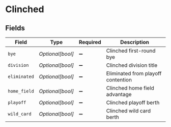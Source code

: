 # Clinched


## Fields

| Field                              | Type                               | Required                           | Description                        |
| ---------------------------------- | ---------------------------------- | ---------------------------------- | ---------------------------------- |
| `bye`                              | *Optional[bool]*                   | :heavy_minus_sign:                 | Clinched first-round bye           |
| `division`                         | *Optional[bool]*                   | :heavy_minus_sign:                 | Clinched division title            |
| `eliminated`                       | *Optional[bool]*                   | :heavy_minus_sign:                 | Eliminated from playoff contention |
| `home_field`                       | *Optional[bool]*                   | :heavy_minus_sign:                 | Clinched home field advantage      |
| `playoff`                          | *Optional[bool]*                   | :heavy_minus_sign:                 | Clinched playoff berth             |
| `wild_card`                        | *Optional[bool]*                   | :heavy_minus_sign:                 | Clinched wild card berth           |